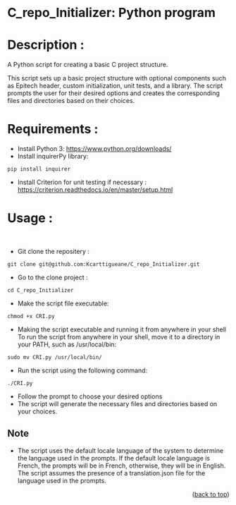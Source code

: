 <div id="top"></div>

<!-- PROJECT LOGO -->
<br />
<h1>C_repo_Initializer: Python program</h1>

# Description :

A Python script for creating a basic C project structure.

This script sets up a basic project structure with optional components such as Epitech header, custom initialization, unit tests, and a library. The script prompts the user for their desired options and creates the corresponding files and directories based on their choices.

# Requirements :

* Install Python 3: https://www.python.org/downloads/
* Install inquirerPy library:
```
pip install inquirer
```

* Install Criterion for unit testing if necessary : https://criterion.readthedocs.io/en/master/setup.html

# Usage :

<br />

* Git clone the repositery :<br />
```
git clone git@github.com:Kcarttigueane/C_repo_Initializer.git
```
* Go to the clone project : <br />
```
cd C_repo_Initializer
```
* Make the script file executable:<br />
```
chmod +x CRI.py
```

* Making the script executable and running it from anywhere in your shell<br />
To run the script from anywhere in your shell, move it to a directory in your PATH, such as /usr/local/bin:
```
sudo mv CRI.py /usr/local/bin/
```

* Run the script using the following command:<br />
```
./CRI.py
```

* Follow the prompt to choose your desired options
* The script will generate the necessary files and directories based on your choices.

## Note

* The script uses the default locale language of the system to determine the language used in the prompts. If the default locale language is French, the prompts will be in French, otherwise, they will be in English. The script assumes the presence of a translation.json file for the language used in the prompts.<br />

<p align="right">(<a href="#top">back to top</a>)</p>


